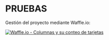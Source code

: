 # PRUEBAS
Gestión del proyecto mediante Waffle.io:

[![Waffle.io - Columnas y su conteo de tarjetas](https://badge.waffle.io/hamfree/PRUEBAS.svg?columns=all)](https://waffle.io/hamfree/PRUEBAS) 

